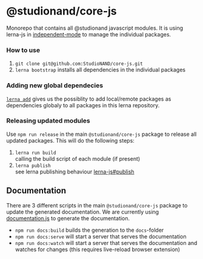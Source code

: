 # @studionand/core-js

Monorepo that contains all @studionand javascript modules. It is using lerna-js in [independent-mode](https://github.com/lerna/lerna#independent-mode---independent) to manage the individual packages.

### How to use

1. `git clone git@github.com:StudioNAND/core-js.git`
2. `lerna bootstrap` installs all dependencies in the individual packages

### Adding new global dependecies

[`lerna add`](https://github.com/lerna/lerna#add) gives us the possiblity to add local/remote packages as dependencies globaly to all packages in this lerna repository.   

### Releasing updated modules

Use `npm run release` in the main `@studionand/core-js` package to release all updated packages. This will do the following steps:
1. `lerna run build`  
calling the build script of each module (if present)
2. `lerna publish`  
see lerna publishing behaviour [lerna-js#publish](https://github.com/lerna/lerna#publish)

## Documentation

There are 3 different scripts in the main `@studionand/core-js` package to update the generated documentation. We are currently using [documentation.js](https://github.com/documentationjs/documentation) to generate the documentation.

- `npm run docs:build` builds the generation to the `docs`-folder
- `npm run docs:serve` will start a server that serves the documentation
- `npm run docs:watch` will start a server that serves the documentation and watches for changes (this requires live-reload browser extension)
